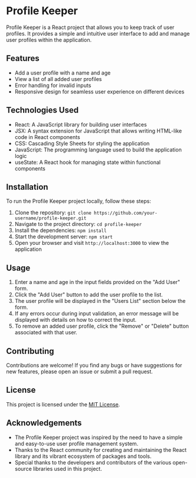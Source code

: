 # Profile Keeper

Profile Keeper is a React project that allows you to keep track of user profiles. It provides a simple and intuitive user interface to add and manage user profiles within the application.

## Features

- Add a user profile with a name and age
- View a list of all added user profiles
- Error handling for invalid inputs
- Responsive design for seamless user experience on different devices

## Technologies Used

- React: A JavaScript library for building user interfaces
- JSX: A syntax extension for JavaScript that allows writing HTML-like code in React components
- CSS: Cascading Style Sheets for styling the application
- JavaScript: The programming language used to build the application logic
- useState: A React hook for managing state within functional components

## Installation

To run the Profile Keeper project locally, follow these steps:

1. Clone the repository: `git clone https://github.com/your-username/profile-keeper.git`
2. Navigate to the project directory: `cd profile-keeper`
3. Install the dependencies: `npm install`
4. Start the development server: `npm start`
5. Open your browser and visit `http://localhost:3000` to view the application

## Usage

1. Enter a name and age in the input fields provided on the "Add User" form.
2. Click the "Add User" button to add the user profile to the list.
3. The user profile will be displayed in the "Users List" section below the form.
4. If any errors occur during input validation, an error message will be displayed with details on how to correct the input.
5. To remove an added user profile, click the "Remove" or "Delete" button associated with that user.


## Contributing

Contributions are welcome! If you find any bugs or have suggestions for new features, please open an issue or submit a pull request.

## License

This project is licensed under the [MIT License](LICENSE).

## Acknowledgements

- The Profile Keeper project was inspired by the need to have a simple and easy-to-use user profile management system.
- Thanks to the React community for creating and maintaining the React library and its vibrant ecosystem of packages and tools.
- Special thanks to the developers and contributors of the various open-source libraries used in this project.
